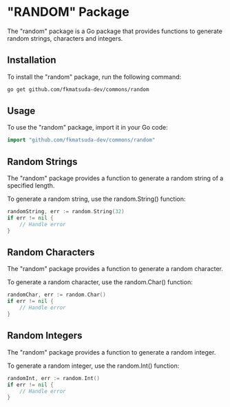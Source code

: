 # "RANDOM" Package
The "random" package is a Go package that provides functions to generate random strings, characters and integers.

## Installation
To install the "random" package, run the following command:
```bash
go get github.com/fkmatsuda-dev/commons/random
```

## Usage
To use the "random" package, import it in your Go code:
```go
import "github.com/fkmatsuda-dev/commons/random"
```

## Random Strings
The "random" package provides a function to generate a random string of a specified length.

To generate a random string, use the random.String() function:
```go
randomString, err := random.String(32)
if err != nil {
    // Handle error
}
```

## Random Characters
The "random" package provides a function to generate a random character.

To generate a random character, use the random.Char() function:
```go
randomChar, err := random.Char()
if err != nil {
    // Handle error
}
```

## Random Integers
The "random" package provides a function to generate a random integer.

To generate a random integer, use the random.Int() function:
```go
randomInt, err := random.Int()
if err != nil {
    // Handle error
}
```
